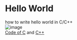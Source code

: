 # Hello World
how to write hello world in C/C++  
![image](https://user-images.githubusercontent.com/104252631/174271788-cd067e9f-9899-4820-ad69-60f072e0adfa.png)  
[Code of C](https://github.com/mAdithya1/hello_c/blob/main/hello.c) and [C++](https://github.com/mAdithya1/hello_c/blob/main/hello.c%2B%2B)
